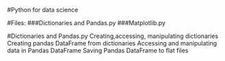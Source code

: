 #Python for data science

#Files:
###Dictionaries and Pandas.py 
###Matplotlib.py
        
        
#Dictionaries and Pandas.py
        Creating,accessing, manipulating dictionaries
        Creating pandas DataFrame from dictionaries
        Accessing and manipulating data in Pandas DataFrame
        Saving Pandas DataFrame to flat files

 

